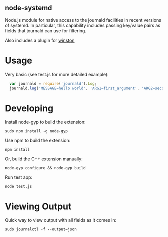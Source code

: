 node-systemd
------------

Node.js module for native access to the journald facilities in recent
versions of systemd. In particular, this capability includes passing
key/value pairs as fields that journald can use for filtering.

Also includes a plugin for [winston][0]

Usage
=====

Very basic (see test.js for more detailed example):

``` js
  var journald = require('journald').Log;
  journald.log('MESSAGE=hello world', 'ARG1=first_argument', 'ARG2=second_argument');
```

Developing
==========

Install node-gyp to build the extension:

    sudo npm install -g node-gyp

Use npm to build the extension:

    npm install

Or, build the C++ extension manually:

    node-gyp configure && node-gyp build

Run test app:

    node test.js

Viewing Output
==============

Quick way to view output with all fields as it comes in:

    sudo journalctl -f --output=json

[0]: https://github.com/flatiron/winston
